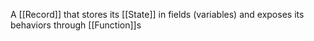 A [[Record]] that stores its [[State]] in fields (variables) and exposes its behaviors through [[Function]]s
